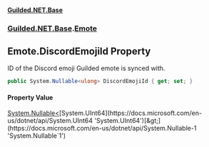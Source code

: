 
#### [Guilded.NET.Base](Guilded_NET_Base 'Guilded_NET_Base')
### [Guilded.NET.Base](Guilded_NET_Base#Guilded_NET_Base 'Guilded.NET.Base').[Emote](Emote 'Guilded.NET.Base.Emote')
## Emote.DiscordEmojiId Property
ID of the Discord emoji Guilded emote is synced with.  
```csharp
public System.Nullable<ulong> DiscordEmojiId { get; set; }
```

#### Property Value
[System.Nullable&lt;](https://docs.microsoft.com/en-us/dotnet/api/System.Nullable-1 'System.Nullable`1')[System.UInt64](https://docs.microsoft.com/en-us/dotnet/api/System.UInt64 'System.UInt64')[&gt;](https://docs.microsoft.com/en-us/dotnet/api/System.Nullable-1 'System.Nullable`1')
